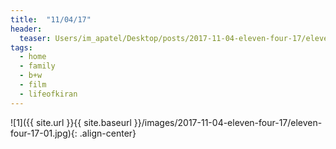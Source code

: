 ```yaml
---
title:  "11/04/17"
header:
  teaser: Users/im_apatel/Desktop/posts/2017-11-04-eleven-four-17/eleven-four-17-01.jpg
tags: 
  - home
  - family
  - b+w
  - film
  - lifeofkiran
---
```


<p></p>
![1]({{ site.url }}{{ site.baseurl }}/images/2017-11-04-eleven-four-17/eleven-four-17-01.jpg){: .align-center}
<figcaption> </figcaption>
<p></p>

